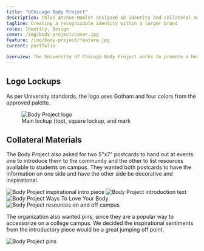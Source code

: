 ```yaml
---
title: "UChicago Body Project"
description: Chloe Atchue-Mamlet designed an identity and collateral materials for the UChicago Body Project, a University organization centered around body positivity.
tagline: Creating a recognizable identity within a larger brand
roles: Identity, Design
cover: /img/body-project/cover.jpg
feature: /img/body-project/feature.jpg
current: portfolio

overview: The University of Chicago Body Project works to promote a healthy body image to the UChicago community. As an official University organization, the logo had to comply with the University's graphic standards by using Gotham for the typeface and not straying outside the given color palette. The challenge was to create a recognizable and unique identity for an organization centered around body positivity while staying true to the University's brand.
---
```


## Logo Lockups

As per University standards, the logo uses Gotham and four colors from the approved palette.

<figure>
  <img src="/img/body-project/logo.gif" alt="Body Project logo">
  <figcaption>Main lockup (top), square lockup, and mark</figcaption>
</figure>

## Collateral Materials

The Body Project also asked for two 5"x7" postcards to hand out at events: one to introduce them to the community and the other to list resources available to students on campus. They wanted both postcards to have the information on one side and have the other side be decorative and inspirational.

<div>
  <img class="half" src="/img/body-project/intro.jpg" alt="Body Project inspirational intro piece">
  <img class="half" src="/img/body-project/intro2.jpg" alt="Body Project introduction text">
  <img class="half" src="/img/body-project/resources.jpg" alt="Body Project Ways To Love Your Body">
  <img class="half" src="/img/body-project/resources2.jpg" alt="Body Project resources on and off campus">
</div>

The organization also wanted pins, since they are a popular way to accessorize on a college campus. We decided the inspirational sentiments from the introductory piece would be a great jumping off point. 

<img src="/img/body-project/pins.jpg" alt="Body Project pins">
